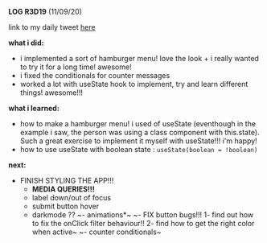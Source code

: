 **LOG R3D19** (11/09/20)

link to my daily tweet [here](https://twitter.com/Nightcoder2/status/1303957410529316865)


**what i did:**

- i implemented a sort of hamburger menu! love the look + i really wanted to try it for a long time! awesome!
- i fixed the  conditionals for counter messages
- worked a lot with useState hook to implement, try and learn different things! awesome!!!

**what i learned:**

- how to make a hamburger menu! i used of useState (eventhough in the example i saw, the person was using a class component with this.state).
Such a great exercise to implement it myself with useState!!! i'm happy! 
- how to use useState with boolean state : `useState(boolean = !boolean)`

**next:**
  
- FINISH STYLING THE APP!!! 
  - **MEDIA QUERIES!!!**
  - label down/out of focus
  - submit button hover
  - darkmode ??
~- animations*~
~- FIX button bugs!!! 1- find out how to fix the onClick filter behaviour!! 2- find how to get the right color when active~
~- counter conditionals~



 

